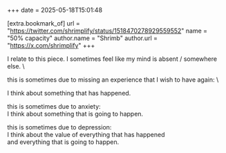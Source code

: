 +++
date = 2025-05-18T15:01:48

[extra.bookmark_of]
url = "https://twitter.com/shrimplify/status/1518470278929559552"
name = "50% capacity"
author.name = "Shrimb"
author.url = "https://x.com/shrimplify"
+++

I relate to this piece. I sometimes feel like my mind is absent / somewhere
else. \

this is sometimes due to missing an experience that I wish to have again: \
<!-- more --> I think about something that has happened.

this is sometimes due to anxiety: \
I think about something that is going to happen.

this is sometimes due to depression: \
I think about the value of everything that has happened \
and everything that is going to happen.
